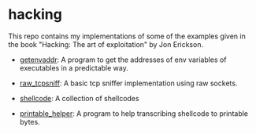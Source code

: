 # hacking
This repo contains my implementations of some of the examples given in the book 
"Hacking: The art of exploitation" by Jon Erickson.

- [getenvaddr](getenvaddr/): A program to get the addresses of env variables of
executables in a predictable way.

- [raw_tcpsniff](raw_tcpsniff/): A basic tcp sniffer implementation using raw
sockets.

- [shellcode](shellcode/): A collection of shellcodes

- [printable_helper](printable_helper/): A program to help transcribing
shellcode to printable bytes. 
